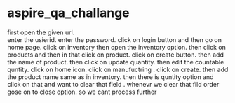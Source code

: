 # aspire_qa_challange
first open the given url.              
enter the usierid. 
enter  the password.
click on login button and then go on home page.
click on inventory then open the inventory option.
then click on products and then in that click on product.
click on create button.
then add the name of product.
then click on update quantity.
then edit the countable quntity.
click on home icon.
click on manufuctring .
click on create.
then add the product name same as in inventory.
then there is quntity option and click on that and want to clear that field .
whenevr we clear that fild order gose on to close option.
so we cant process further
